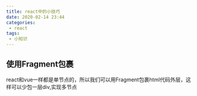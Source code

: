 ```yaml
---
title: react中的小技巧
date: 2020-02-14 23:44
categories: 
 - react
tags: 
 - 小知识
---
```


<!-- more -->

## 使用Fragment包裹

react和vue一样都是单节点的，所以我们可以用Fragment包裹html代码外层，这样可以少包一层div,实现多节点

